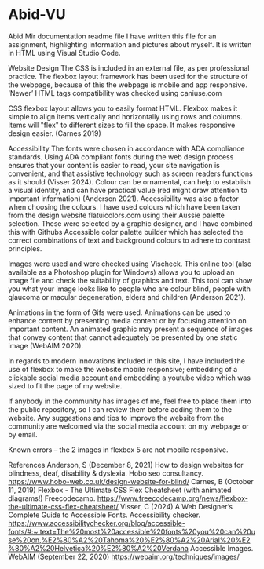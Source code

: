# Abid-VU
Abid Mir documentation readme file
I have written this file for an assignment, highlighting information and pictures about myself.  It is written in HTML using Visual Studio Code.

Website Design
The CSS is included in an external file, as per professional practice.
The flexbox layout framework has been used for the structure of the webpage, because of this the webpage is mobile and app responsive.  ‘Newer’ HTML tags compatibility was checked using caniuse.com 
 
CSS flexbox layout allows you to easily format HTML. Flexbox makes it simple to align items vertically and horizontally using rows and columns. Items will "flex" to different sizes to fill the space. It makes responsive design easier. (Carnes 2019)

Accessibility
The fonts were chosen in accordance with ADA compliance standards. Using ADA compliant fonts during the web design process ensures that your content is easier to read, your site navigation is convenient, and that assistive technology such as screen readers functions as it should (Visser 2024).
Colour can be ornamental, can help to establish a visual identity, and can have practical value (red might draw attention to important information) (Anderson 2021).
Accessibility was also a factor when choosing the colours.  I have used colours which have been taken from the design website flatuicolors.com using their Aussie palette selection. These were selected by a graphic designer, and I have combined this with Githubs Accessible color palette builder which has selected the correct combinations of text and background colours to adhere to contrast principles.

Images were used and were checked using Vischeck.  This online tool (also available as a Photoshop plugin for Windows) allows you to upload an image file and check the suitability of graphics and text. This tool can show you what your image looks like to people who are colour blind, people with glaucoma or macular degeneration, elders and children (Anderson 2021).

Animations in the form of Gifs were used.  Animations can be used to enhance content by presenting media content or by focusing attention on important content. An animated graphic may present a sequence of images that convey content that cannot adequately be presented by one static image (WebAIM 2020).

In regards to modern innovations included in this site, I have included the use of flexbox to make the website mobile responsive; embedding of a clickable social media account and embedding a youtube video which was sized to fit the page of my website.

If anybody in the community has images of me, feel free to place them into the public repository, so I can review them before adding them to the website.
Any suggestions and tips to improve the website from the community are welcomed via the  social media account on my webpage or by email. 

Known errors – the 2 images in flexbox 5 are not mobile responsive. 


References
Anderson, S (December 8, 2021) How to design websites for blindness, deaf, disability & dyslexia. Hobo seo consultancy. https://www.hobo-web.co.uk/design-website-for-blind/
Carnes, B (October 11, 2019) Flexbox - The Ultimate CSS Flex Cheatsheet (with animated diagrams!) Freecodecamp. https://www.freecodecamp.org/news/flexbox-the-ultimate-css-flex-cheatsheet/
Visser, C (2024) A Web Designer’s Complete Guide to Accessible Fonts. Accessibility checker. https://www.accessibilitychecker.org/blog/accessible-fonts/#:~:text=The%20most%20accessible%20fonts%20you%20can%20use%20on,%E2%80%A2%20Tahoma%20%E2%80%A2%20Arial%20%E2%80%A2%20Helvetica%20%E2%80%A2%20Verdana
Accessible Images. WebAIM (September 22, 2020) https://webaim.org/techniques/images/

